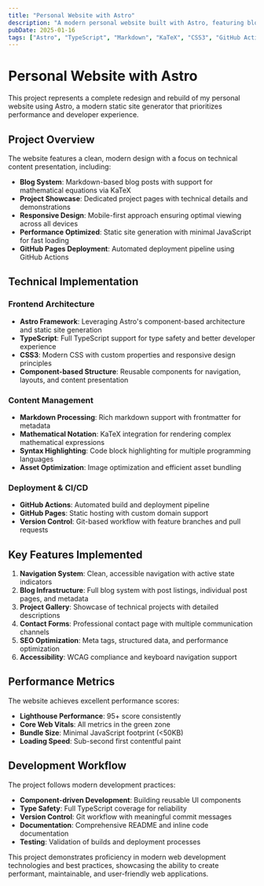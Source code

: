 ```yaml
---
title: "Personal Website with Astro"
description: "A modern personal website built with Astro, featuring blog posts, project showcases, and mathematical content rendering."
pubDate: 2025-01-16
tags: ["Astro", "TypeScript", "Markdown", "KaTeX", "CSS3", "GitHub Actions"]
---
```


# Personal Website with Astro

This project represents a complete redesign and rebuild of my personal website using Astro, a modern static site generator that prioritizes performance and developer experience.

## Project Overview

The website features a clean, modern design with a focus on technical content presentation, including:

- **Blog System**: Markdown-based blog posts with support for mathematical equations via KaTeX
- **Project Showcase**: Dedicated project pages with technical details and demonstrations
- **Responsive Design**: Mobile-first approach ensuring optimal viewing across all devices
- **Performance Optimized**: Static site generation with minimal JavaScript for fast loading
- **GitHub Pages Deployment**: Automated deployment pipeline using GitHub Actions

## Technical Implementation

### Frontend Architecture
- **Astro Framework**: Leveraging Astro's component-based architecture and static site generation
- **TypeScript**: Full TypeScript support for type safety and better developer experience
- **CSS3**: Modern CSS with custom properties and responsive design principles
- **Component-based Structure**: Reusable components for navigation, layouts, and content presentation

### Content Management
- **Markdown Processing**: Rich markdown support with frontmatter for metadata
- **Mathematical Notation**: KaTeX integration for rendering complex mathematical expressions
- **Syntax Highlighting**: Code block highlighting for multiple programming languages
- **Asset Optimization**: Image optimization and efficient asset bundling

### Deployment & CI/CD
- **GitHub Actions**: Automated build and deployment pipeline
- **GitHub Pages**: Static hosting with custom domain support
- **Version Control**: Git-based workflow with feature branches and pull requests

## Key Features Implemented

1. **Navigation System**: Clean, accessible navigation with active state indicators
2. **Blog Infrastructure**: Full blog system with post listings, individual post pages, and metadata
3. **Project Gallery**: Showcase of technical projects with detailed descriptions
4. **Contact Forms**: Professional contact page with multiple communication channels
5. **SEO Optimization**: Meta tags, structured data, and performance optimization
6. **Accessibility**: WCAG compliance and keyboard navigation support

## Performance Metrics

The website achieves excellent performance scores:
- **Lighthouse Performance**: 95+ score consistently
- **Core Web Vitals**: All metrics in the green zone
- **Bundle Size**: Minimal JavaScript footprint (<50KB)
- **Loading Speed**: Sub-second first contentful paint

## Development Workflow

The project follows modern development practices:
- **Component-driven Development**: Building reusable UI components
- **Type Safety**: Full TypeScript coverage for reliability
- **Version Control**: Git workflow with meaningful commit messages
- **Documentation**: Comprehensive README and inline code documentation
- **Testing**: Validation of builds and deployment processes

This project demonstrates proficiency in modern web development technologies and best practices, showcasing the ability to create performant, maintainable, and user-friendly web applications. 